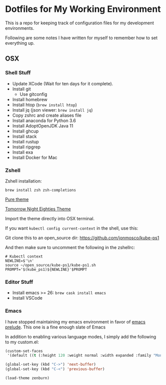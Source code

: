 # Dotfiles for My Working Environment

This is a repo for keeping track of configuration files for my development environments.

Following are some notes I have written for myself to remember how to set everything up.

## OSX

### Shell Stuff ###

- Update XCode (Wait for ten days for it complete).
- Install git
  - Use gitconfig
- Install homebrew
- Install htop (`brew install htop`)
- Install jq (json viewer: `brew install jq`)
- Copy zshrc and create aliases file
- Install anaconda for Python 3.6
- Install AdoptOpenJDK Java 11
- Install ghcup
- Install stack
- Install rustup
- Install ripgrep
- Install exa
- Install Docker for Mac


### Zshell

Zshell installation:

```
brew install zsh zsh-completions
```

[Pure theme](https://github.com/Zearin/zsh-pure)

[Tomorrow Night Eighties Theme](https://github.com/chriskempson/tomorrow-theme)

Import the theme directly into OSX terminal.

If you want `kubectl config current-context` in the shell, use this:

Git clone this to an open_source dir: https://github.com/jonmosco/kube-ps1

And then make sure to uncomment the following in the zshellrc:

```
# Kubectl context
NEWLINE=$'\n'
source ~/open_source/kube-ps1/kube-ps1.sh
PROMPT='$(kube_ps1)${NEWLINE}'$PROMPT
```

### Editor Stuff ###

- Install emacs >= 26: `brew cask install emacs`
- Install VSCode


### Emacs

I have stopped maintaining my emacs environment in favor of [emacs prelude](https://github.com/bbatsov/prelude). This one is a fine enough slate of Emacs

In addition to enabling various language modes, I simply add the following to my custom.el:

```lisp
(custom-set-faces
 '(default ((t (:height 120 :weight normal :width expanded :family "Monaco")))))

(global-set-key (kbd "C->") 'next-buffer)
(global-set-key (kbd "C-<") 'previous-buffer)

(load-theme zenburn)

```
